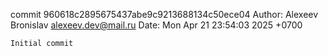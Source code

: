 commit 960618c2895675437abe9c9213688134c50ece04
Author: Alexeev Bronislav <alexeev.dev@mail.ru>
Date:   Mon Apr 21 23:54:03 2025 +0700

    Initial commit

